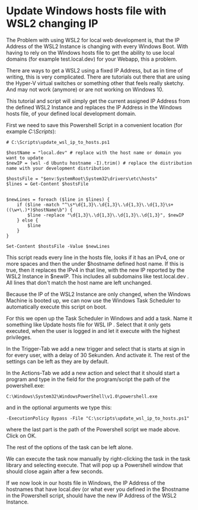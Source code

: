 # Update Windows hosts file with WSL2 changing IP

The Problem with using WSL2 for local web development is, that the IP Address of the WSL2 Instance is changing with every Windows Boot. With having to rely on the Windows hosts file to get the ability to use local domains (for example test.local.dev) for your Webapp, this a problem.

There are ways to get a WSL2 using a fixed IP Address, but as in time of writing, this is very complicated.
There are tutorials out there that are using the Hyper-V virtual switches or something other that feels really sketchy. And may not work (anymore) or are not working on Windows 10.

This tutorial and script will simply get the current assigned IP Address from the defined WSL2 Instance and replaces the IP Address in the Windows hosts file, of your defined local development domain.



First we need to save this Powershell Script in a convenient location (for example *C:\Scripts*):

```
# C:\Scripts\update_wsl_ip_to_hosts.ps1

$hostName = "local.dev" # replace with the host name or domain you want to update
$newIP = (wsl -d Ubuntu hostname -I).trim() # replace the distribution name with your development distribution

$hostsFile = "$env:SystemRoot\System32\drivers\etc\hosts"
$lines = Get-Content $hostsFile


$newLines = foreach ($line in $lines) {
    if ($line -match "^\s*\d{1,3}\.\d{1,3}\.\d{1,3}\.\d{1,3}\s+((\w+\.)*)$hostName\b") {
        $line -replace "\d{1,3}\.\d{1,3}\.\d{1,3}\.\d{1,3}", $newIP
    } else {
        $line
    }
}

Set-Content $hostsFile -Value $newLines
```

This script reads every line in the hosts file, looks if it has an IPv4, one or more spaces and then the under $hostname defined host name.
If this is true, then it replaces the IPv4 in that line, with the new IP reported by the WSL2 Instance in $newIP.
This includes all subdomains like test.local.dev .
All lines that don't match the host name are left unchanged.


Because the IP of the WSL2 Instance are only changed, when the Windows Machine is booted up, we can now use the Windows Task Scheduler to automatically execute this script on boot.

For this we open up the Task Scheduler in Windows and add a task.
Name it something like Update hosts file for WSL IP .
Select that it only gets executed, when the user is logged in and let it execute with the highest privileges.

In the Trigger-Tab we add a new trigger and select that is starts at sign in for every user, with a delay of 30 Sekunden. And activate it.
The rest of the settings can be left as they are by default.

In the Actions-Tab we add a new action and select that it should start a program and type in the field for the program/script the path of the powershell.exe:
```
C:\Windows\System32\WindowsPowerShell\v1.0\powershell.exe
```

and in the optional arguments we type this:
```
-ExecutionPolicy Bypass -File "C:\scripts\update_wsl_ip_to_hosts.ps1"
```

where the last part is the path of the Powershell script we made above.
Click on OK.

The rest of the options of the task can be left alone.

We can execute the task now manually by right-clicking the task in the task library and selecting execute.
That will pop up a Powershell window that should close again after a few seconds.

If we now look in our hosts file in Windows, the IP Address of the hostnames that have local.dev (or what ever you defined in the $hostname in the Powershell script, should have the new IP Address of the WSL2 Instance.
